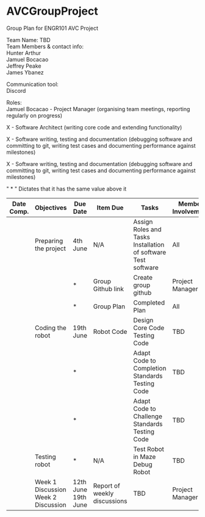 # AVCGroupProject
Group Plan for ENGR101 AVC Project <br>
                                       

Team Name: TBD <br>
Team Members & contact info:<br>
Hunter Arthur <br>
Jamuel Bocacao <br>
Jeffrey Peake <br>
James Ybanez <br>

Communication tool: <br>
Discord <br>

Roles: <br>
Jamuel Bocacao - Project Manager (organising team meetings, reporting regularly on progress) <br>

X - Software Architect (writing core code and extending functionality) <br>

X - Software writing, testing and documentation (debugging software and committing to
git, writing test cases and documenting performance against milestones) <br>

X - Software writing, testing and documentation (debugging software and committing to 
git, writing test cases and documenting performance against milestones) <br>

" * " Dictates that it has the same value above it <br>

| Date Comp.     | Objectives                             | Due Date               | Item Due                        | Tasks                                                               | Member Involvement |
|----------------|----------------------------------------|------------------------|---------------------------------|---------------------------------------------------------------------|--------------------|
|                | Preparing the project                  | 4th June               | N/A                             | Assign Roles and Tasks<br>Installation of software<br>Test software | All                |
|                |                                        | *                      | Group Github link               | Create group github                                                 | Project Manager    |
|                |                                        | *                      | Group Plan                      | Completed Plan                                                      | All                |
|                | Coding the robot                       | 19th June<br>          | Robot Code                      | Design Core Code<br>Testing Code                                    | TBD                |
|                |                                        | *                      |                                 | Adapt Code to Completion Standards<br>Testing Code                  | TBD                |
|                |                                        | *                      |                                 | Adapt Code to Challenge Standards<br>Testing Code                   | TBD                |
|                | Testing robot                          | *                      | N/A                             | Test Robot in Maze<br>Debug Robot                                   | TBD                |
|                | Week 1 Discussion<br>Week 2 Discussion | 12th June<br>19th June | Report of weekly<br>discussions | TBD                                                                 | Project Manager    |
